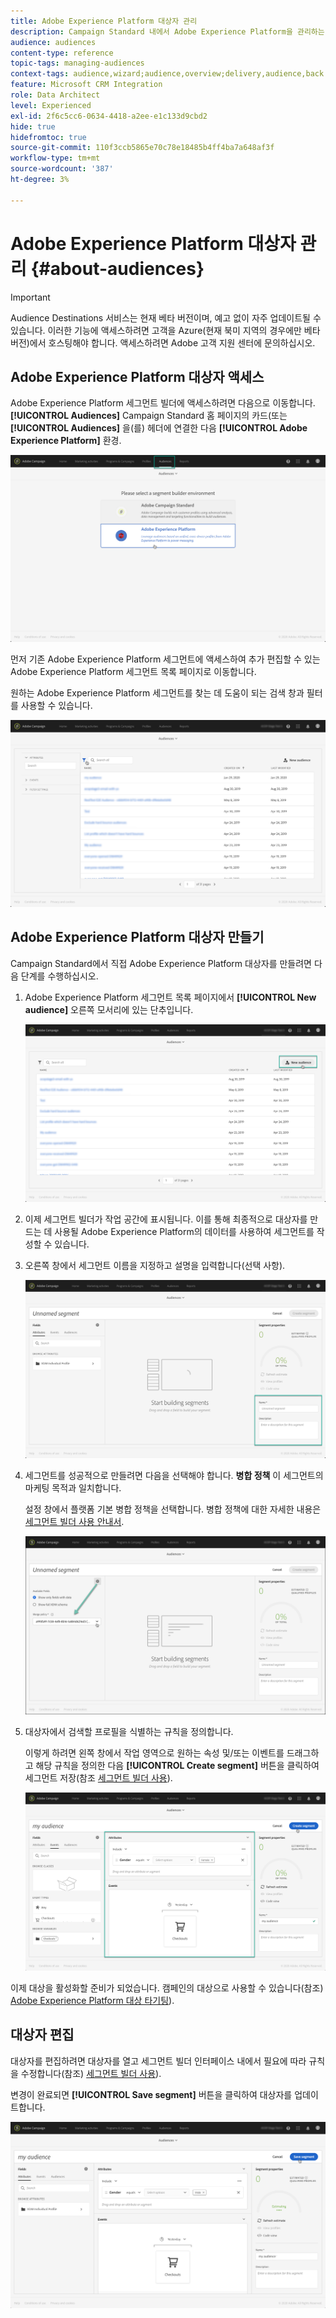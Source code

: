```yaml
---
title: Adobe Experience Platform 대상자 관리
description: Campaign Standard 내에서 Adobe Experience Platform을 관리하는 방법을 알아봅니다.
audience: audiences
content-type: reference
topic-tags: managing-audiences
context-tags: audience,wizard;audience,overview;delivery,audience,back
feature: Microsoft CRM Integration
role: Data Architect
level: Experienced
exl-id: 2f6c5cc6-0634-4418-a2ee-e1c133d9cbd2
hide: true
hidefromtoc: true
source-git-commit: 110f3ccb5865e70c78e18485b4ff4ba7a648af3f
workflow-type: tm+mt
source-wordcount: '387'
ht-degree: 3%

---
```


# Adobe Experience Platform 대상자 관리 {#about-audiences}

>[!IMPORTANT]
>
>Audience Destinations 서비스는 현재 베타 버전이며, 예고 없이 자주 업데이트될 수 있습니다. 이러한 기능에 액세스하려면 고객을 Azure(현재 북미 지역의 경우에만 베타 버전)에서 호스팅해야 합니다. 액세스하려면 Adobe 고객 지원 센터에 문의하십시오.

## Adobe Experience Platform 대상자 액세스

Adobe Experience Platform 세그먼트 빌더에 액세스하려면 다음으로 이동합니다. **[!UICONTROL Audiences]** Campaign Standard 홈 페이지의 카드(또는 **[!UICONTROL Audiences]** 을(를) 헤더에 연결한 다음 **[!UICONTROL Adobe Experience Platform]** 환경.

![](assets/aep_audiences_access.png)

먼저 기존 Adobe Experience Platform 세그먼트에 액세스하여 추가 편집할 수 있는 Adobe Experience Platform 세그먼트 목록 페이지로 이동합니다.

원하는 Adobe Experience Platform 세그먼트를 찾는 데 도움이 되는 검색 창과 필터를 사용할 수 있습니다.

![](assets/aep_audiences_list.png)

## Adobe Experience Platform 대상자 만들기

Campaign Standard에서 직접 Adobe Experience Platform 대상자를 만들려면 다음 단계를 수행하십시오.

1. Adobe Experience Platform 세그먼트 목록 페이지에서 **[!UICONTROL New audience]** 오른쪽 모서리에 있는 단추입니다.

   ![](assets/aep_audiences_creation_create.png)

1. 이제 세그먼트 빌더가 작업 공간에 표시됩니다. 이를 통해 최종적으로 대상자를 만드는 데 사용될 Adobe Experience Platform의 데이터를 사용하여 세그먼트를 작성할 수 있습니다.

1. 오른쪽 창에서 세그먼트 이름을 지정하고 설명을 입력합니다(선택 사항).

   ![](assets/aep_audiences_creation_edit_name.png)

1. 세그먼트를 성공적으로 만들려면 다음을 선택해야 합니다. **병합 정책** 이 세그먼트의 마케팅 목적과 일치합니다.

   설정 창에서 플랫폼 기본 병합 정책을 선택합니다. 병합 정책에 대한 자세한 내용은 [세그먼트 빌더 사용 안내서](https://experienceleague.adobe.com/docs/experience-platform/segmentation/ui/overview.html).

   ![](assets/aep_audiences_mergepolicy.png)

1. 대상자에서 검색할 프로필을 식별하는 규칙을 정의합니다.

   이렇게 하려면 왼쪽 창에서 작업 영역으로 원하는 속성 및/또는 이벤트를 드래그하고 해당 규칙을 정의한 다음 **[!UICONTROL Create segment]** 버튼을 클릭하여 세그먼트 저장(참조 [세그먼트 빌더 사용](../../integrating/using/aep-using-segment-builder.md)).

   ![](assets/aep_audiences_creation_query.png)

이제 대상을 활성화할 준비가 되었습니다. 캠페인의 대상으로 사용할 수 있습니다(참조) [Adobe Experience Platform 대상 타기팅](../../integrating/using/aep-targeting-audiences.md)).

## 대상자 편집

대상자를 편집하려면 대상자를 열고 세그먼트 빌더 인터페이스 내에서 필요에 따라 규칙을 수정합니다(참조) [세그먼트 빌더 사용](../../integrating/using/aep-using-segment-builder.md)).

변경이 완료되면 **[!UICONTROL Save segment]** 버튼을 클릭하여 대상자를 업데이트합니다.

![](assets/aep_audiences_editing.png)
